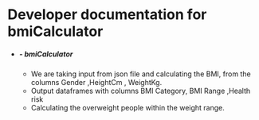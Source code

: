 # Developer documentation for bmiCalculator


* ##### - bmiCalculator
    - We are taking input from json file and calculating the BMI, from the columns Gender ,HeightCm , WeightKg.
	- Output dataframes with columns BMI Category, BMI Range ,Health risk
	- Calculating the overweight people within the weight range.